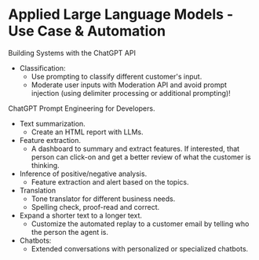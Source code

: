 # Applied Large Language Models - Use Case & Automation

Building Systems with the ChatGPT API
- Classification:
  - Use prompting to classify different customer's input.
  - Moderate user inputs with Moderation API and avoid prompt injection (using delimiter processing or additional prompting)!

ChatGPT Prompt Engineering for Developers.
- Text summarization.
  - Create an HTML report with LLMs.
- Feature extraction.
  - A dashboard to summary and extract features. If interested, that person can click-on and get a better review of what the customer is thinking.
- Inference of positive/negative analysis.
  - Feature extraction and alert based on the topics.
- Translation
  - Tone translator for different business needs.
  - Spelling check, proof-read and correct.
- Expand a shorter text to a longer text.
  - Customize the automated replay to a customer email by telling who the person the agent is.
- Chatbots:
  - Extended conversations with personalized or specialized chatbots.
